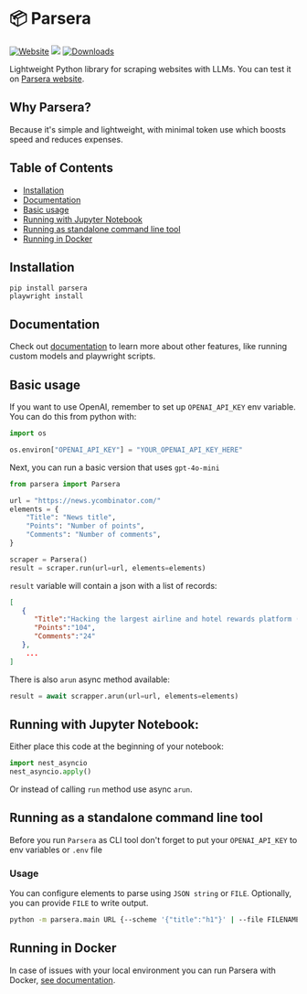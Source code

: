 # 📦 Parsera

[![Website](https://img.shields.io/badge/Site-parsera.org-blue?style=for-the-badge)](https://parsera.org)
[![](https://dcbadge.limes.pink/api/server/https://discord.gg/gYXwgQaT7p?compact=true)](https://discord.gg/gYXwgQaT7p)
[![Downloads](https://img.shields.io/pepy/dt/parsera?style=for-the-badge)](https://pepy.tech/project/parsera)

Lightweight Python library for scraping websites with LLMs. 
You can test it on [Parsera website](https://parsera.org).

## Why Parsera?
Because it's simple and lightweight, with minimal token use which boosts speed and reduces expenses.

## Table of Contents
- [Installation](#Installation)
- [Documentation](#Documentation)
- [Basic usage](#Basic-usage)
- [Running with Jupyter Notebook](#Running-with-Jupyter-Notebook)
- [Running as standalone command line tool](#Running-as-standalone-command-line-tool)
- [Running in Docker](#Running-in-Docker)

## Installation

```shell
pip install parsera
playwright install
```

## Documentation

Check out [documentation](https://docs.parsera.org) to learn more about other features, like running custom models and playwright scripts.

## Basic usage

If you want to use OpenAI, remember to set up `OPENAI_API_KEY` env variable.
You can do this from python with:
```python
import os

os.environ["OPENAI_API_KEY"] = "YOUR_OPENAI_API_KEY_HERE"
```

Next, you can run a basic version that uses `gpt-4o-mini`
```python
from parsera import Parsera

url = "https://news.ycombinator.com/"
elements = {
    "Title": "News title",
    "Points": "Number of points",
    "Comments": "Number of comments",
}

scraper = Parsera()
result = scraper.run(url=url, elements=elements)
```

`result` variable will contain a json with a list of records:
```json
[
   {
      "Title":"Hacking the largest airline and hotel rewards platform (2023)",
      "Points":"104",
      "Comments":"24"
   },
    ...
]
```

There is also `arun` async method available:
```python
result = await scrapper.arun(url=url, elements=elements)
```

## Running with Jupyter Notebook:
Either place this code at the beginning of your notebook:
```python
import nest_asyncio
nest_asyncio.apply()
```

Or instead of calling `run` method use async `arun`.

## Running as a standalone command line tool

Before you run `Parsera` as CLI tool don't forget to put your `OPENAI_API_KEY` to env variables or `.env` file

### Usage

You can configure elements to parse using `JSON string` or `FILE`.
Optionally, you can provide `FILE` to write output.

```sh
python -m parsera.main URL {--scheme '{"title":"h1"}' | --file FILENAME} [--output FILENAME]
```

## Running in Docker

In case of issues with your local environment you can run Parsera with Docker, [see documentation](https://docs.parsera.org/features/docker/).
